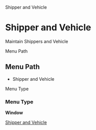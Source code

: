 
Shipper and Vehicle
# Shipper and Vehicle


Maintain Shippers and Vehicle

Menu Path
## Menu Path



- Shipper and Vehicle

Menu Type
### Menu Type

**Window**


[Shipper and Vehicle](../../window-shipper-and-vehicle.md)